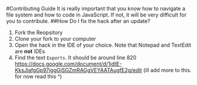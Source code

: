 #Contributing Guide
It is really important that you know how to navigate a file system and how to code in JavaScript. If not, it will be very difficult for you to contribute.
##How Do I fix the hack after an update?

1. Fork the Reopsitory
2. Clone your fork to your computer
4. Open the hack in the IDE of your choice. Note that Notepad and TextEdit are **not** IDEs 
5. Find the text ```Exports```. It should be around line 820
https://docs.google.com/document/d/1idtE-KksJlafgGp97jggGjSGZmRAGgVEYAATAugfE2g/edit
(ill add more to this. for now read this ^)
